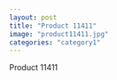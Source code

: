 ```yaml
---
layout: post
title: "Product 11411"
image: "product11411.jpg"
categories: "category1"
---
```

Product 11411
